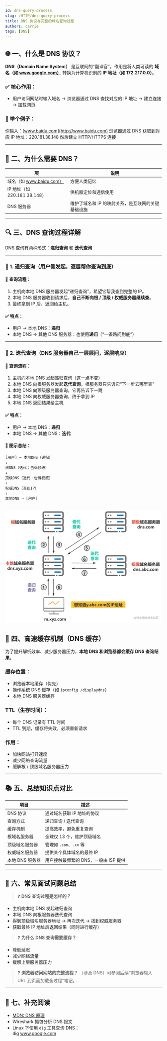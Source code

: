 ```yaml
---
id: dns-query-process
slug: /HTTP/dns-query-process
title: DNS 协议与完整的域名查询过程
authors: carrie
tags: [DNS]
---
```


## 🌐 一、什么是 DNS 协议？

**DNS（Domain Name System）** 是互联网的“翻译官”，作用是将人类可读的 **域名（如 www.google.com）** 转换为计算机识别的 **IP 地址（如 172.217.0.0）**。

### ✅ 核心作用：

- 用户访问网站时输入域名 → 浏览器通过 DNS 查找对应的 IP 地址 → 建立连接 → 加载网页

### 🔗 举个例子：


你输入：[www.baidu.com](http://www.baidu.com)
浏览器通过 DNS 获取到对应 IP 地址：220.181.38.148
然后建立 HTTP/HTTPS 连接


---

## 🧠 二、为什么需要 DNS？

| 项         | 说明 |
|------------|------|
| 域名（如 www.baidu.com） | 方便人类记忆 |
| IP 地址（如 220.181.38.148） | 供机器定位和通信使用 |
| DNS 服务器 | 维护了域名和 IP 的映射关系，是互联网的关键基础设施 |

---

## 🔍 三、DNS 查询过程详解

DNS 查询有两种形式：**递归查询** 和 **迭代查询**

---

### 🚦 1. 递归查询（用户侧发起，逐层帮你查询到底）

#### 🧾 查询流程：

1. 主机向本地 DNS 服务器发起“递归查询”，希望它帮我查到完整的 IP。
2. 本地 DNS 服务器收到请求后，**自己不断向根 / 顶级 / 权威服务器继续查**。
3. 最终拿到 IP 后，返回给主机。

#### ✅ 特点：

- 用户 → 本地 DNS：**递归**
- 本地 DNS → 其他 DNS 服务器：也使用**递归**（“一条路问到底”）

---

### 🔁 2. 迭代查询（DNS 服务器自己一层层问，逐层响应）

#### 🧾 查询流程：

1. 主机向本地 DNS 发起递归查询（这一点不变）
2. 本地 DNS 向根服务器发起**迭代查询**，根服务器只告诉它“下一步去哪里查”
3. 本地 DNS 向顶级服务器查询，它再告诉下一跳
4. 本地 DNS 向权威服务器查询，终于拿到 IP
5. 本地 DNS 返回结果给主机

#### ✅ 特点：

- 用户 → 本地 DNS：**递归**
- 本地 DNS → 其他 DNS：**迭代**

#### 📌 图示总结：

```text
[用户] → 本地DNS（递归）  
↓  
根DNS（迭代：告诉顶级）  
↓  
顶级DNS（迭代：告诉权威）  
↓  
权威DNS（查到IP）  
↓  
本地DNS → [用户]
```

![DNS](image-1.png)
---

## 🚀 四、高速缓存机制（DNS 缓存）

为了提升解析效率、减少服务器压力，**本地 DNS 和浏览器都会缓存 DNS 查询结果**。

### 缓存位置：

- 浏览器本地缓存（优先）
- 操作系统 DNS 缓存（如 `ipconfig /displaydns`）
- 本地 DNS 服务器缓存

### TTL（生存时间）：

- 每个 DNS 记录有 TTL 时间
- TTL 到期，缓存将失效，必须重新请求

### 作用：

- 加快网站打开速度
- 减少网络查询流量
- 缓解根 / 顶级域名服务器压力

---

## 📚 五、总结知识点对比

| 项目             | 描述 |
|------------------|------|
| DNS 协议         | 通过域名获取 IP 地址的协议 |
| 查询方式         | 递归查询 / 迭代查询 |
| 缓存机制         | 提高效率，避免重复查询 |
| 根域名服务器     | 全球仅 13 个，维护顶级域名 |
| 顶级域名服务器   | 管理如 `.com`、`.cn` 等 |
| 权威域名服务器   | 提供某个具体域名的最终 IP |
| 本地 DNS 服务器  | 用户接触最频繁的 DNS，一般由 ISP 提供 |

---

## 🎯 六、常见面试问题总结

> ❓ **DNS 查询过程是怎样的？**

- 主机向本地 DNS 发起递归查询
- 本地 DNS 向根服务器迭代查询
- 得到顶级域名服务器地址 → 再次迭代 → 找到权威服务器
- 获取最终 IP 地址后返回结果（同时进行缓存）

> ❓ **为什么 DNS 查询需要缓存？**

- 降低延迟
- 减少网络流量
- 缓解上层服务器压力

> ❓ **浏览器访问网站的完整流程？**
（涉及 DNS）可参阅后续“浏览器输入 URL 到页面加载全过程”笔记。

---

## 📎 七、补充阅读

- [MDN: DNS 原理](https://developer.mozilla.org/zh-CN/docs/Glossary/DNS)
- Wireshark 抓包分析 DNS 报文
- Linux 下使用 `dig` 工具查询 DNS：  
  dig www.google.com


